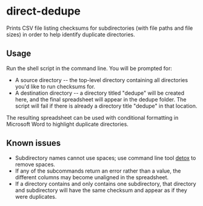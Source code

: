 # direct-dedupe
Prints CSV file listing checksums for subdirectories (with file paths and file sizes) in order to help identify duplicate directories.

## Usage
Run the shell script in the command line. You will be prompted for:

* A source directory -- the top-level directory containing all directories you'd like to run checksums for.
* A destination directory -- a directory titled "dedupe" will be created here, and the final spreadsheet will appear in the dedupe folder. The script will fail if there is already a directory title "dedupe" in that location.

The resulting spreadsheet can be used with conditional formatting in Microsoft Word to highlight duplicate directories.

## Known issues
* Subdirectory names cannot use spaces; use command line tool [detox](http://detox.sourceforge.net/) to remove spaces. 
* If any of the subcommands return an error rather than a value, the different columns may become unaligned in the spreadsheet.
* If a directory contains and only contains one subdirectory, that directory and subdirectory will have the same checksum and appear as if they were duplicates.
